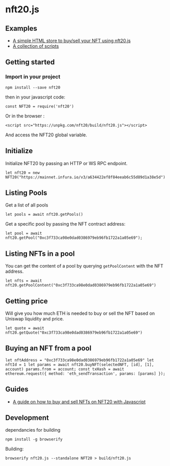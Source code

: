 # nft20.js

## Examples

* [A simple HTML store to buy/sell your NFT using nft20.js](https://verynifty.github.io/nft20.js/examples/)
* [A collection of scripts](https://github.com/verynifty/nft20.js/tree/main/test)



## Getting started

### Import in your project

`npm install --save nft20`

then in your javascript code:

`const NFT20 = require('nft20')`

Or in the browser :

`<script src="https://unpkg.com/nft20/build/nft20.js"></script>`

And access the NFT20 global variable.

## Initialize

Initialize NFT20 by passing an HTTP or WS RPC endpoint.

`let nft20 = new NFT20("https://mainnet.infura.io/v3/a634422ef8f84eeab6c55d89d1a38e5d")`


## Listing Pools

Get a list of all pools 

`let pools = await nft20.getPools()`

Get a specific pool by passing the NFT contract address:

`let pool = await nft20.getPool("0xc3f733ca98e0dad0386979eb96fb1722a1a05e69");`

## Listing NFTs in a pool

You can get the content of a pool by querying `getPoolContent` with the NFT address.

`let nfts = await nft20.getPoolContent("0xc3f733ca98e0dad0386979eb96fb1722a1a05e69")`

## Getting price

Will give you how much ETH is needed to buy or sell the NFT based on Uniswap liquidity and price.

`let quote = await nft20.getQuote("0xc3f733ca98e0dad0386979eb96fb1722a1a05e69")`


## Buying an NFT from a pool

`
let nftAddress = "0xc3f733ca98e0dad0386979eb96fb1722a1a05e69"
let nftId = 1
let params = await nft20.buyNFT(selectedNFT, [id], [1], account)
                params.from = account;
                const txHash = await ethereum.request({
                    method: 'eth_sendTransaction',
                    params: [params]
                });
`

## Guides

* [A guide on how to buy and sell NFTs on NFT20 with Javascript](https://ethereumdev.io/nft20-how-to-simply-trade-nfts-in-js/)

## Development

dependancies for building

`npm install -g browserify`

Building:

`browserify nft20.js --standalone NFT20 > build/nft20.js`
